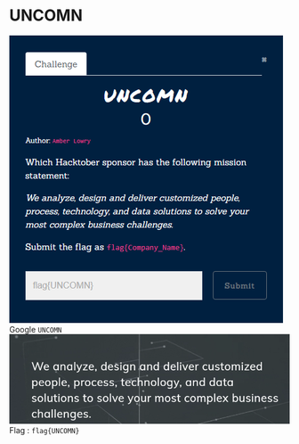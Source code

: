 # UNCOMN
![](../assets/start/uncomn_1.png)
Google `UNCOMN`
![](../assets/start/uncomn_2.png)
Flag : `flag{UNCOMN}`
